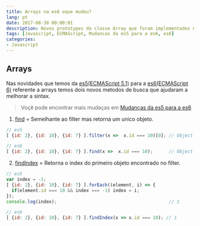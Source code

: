 ```yaml
---
title: Arrays na es6 oque mudou?
lang: pt
date: 2017-08-30 00:00:01
description: Novos prototypes da classe Array que foram implementados na es6.
tags: [Javascript, ECMAScript, Mudancas da es5 para a es6, es6]
categories: 
- Javascript
---
```

## Arrays
Nas novidades que temos da [es5(ECMAScript 5.1)](http://www.ecma-international.org/ecma-262/5.1/) para a [es6(ECMAScript 6)](http://www.ecma-international.org/ecma-262/6.0/) referente a arrays temos dois novos metodos de busca que ajudaram a melhorar a sintax. 

> Voçê pode encontrar mais mudaças em [Mudanças da es5 para a es6](pt/javascript/mudancas-da-es5-para-a-es6)

1. [find](http://www.ecma-international.org/ecma-262/6.0/#sec-array.prototype.find) = Semelhante ao filter mas retorna um unico objeto.

```javascript
// es5
[ {id: 2}, {id: 10}, {id: 7} ].filter(x =>  x.id === 10)[0]; // Object { id: 10 }

// es6
[ {id: 2}, {id: 10}, {id: 7} ].find(x =>  x.id === 10);      // Object { id: 10 }
```

2. [findIndex](http://www.ecma-international.org/ecma-262/6.0/#sec-array.prototype.findindex) = Retorna o index do primeiro objeto encontrado no filter.

```javascript
// es5
var index = -1;
[ {id: 2}, {id: 10}, {id: 7} ].forEach((element, i) => { 
  if(element.id === 10 && index === -1) index = i; 
});
console.log(index);                                          // 1

// es6
[ {id: 2}, {id: 10}, {id: 7} ].findIndex(x => x.id === 10); // 1
```
